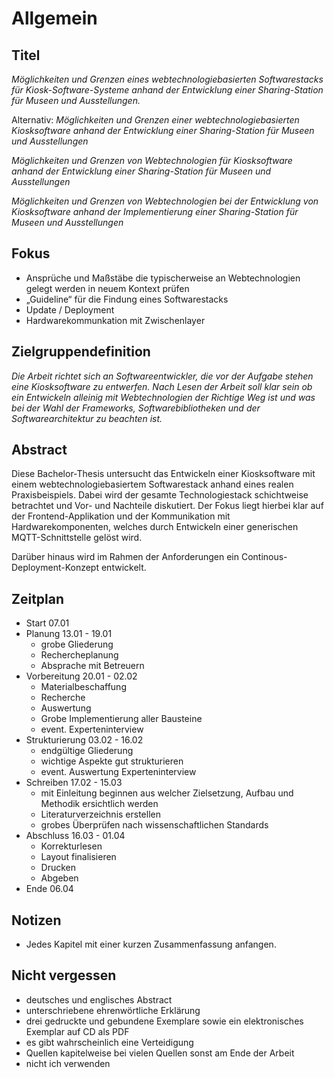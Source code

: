 # Allgemein

## Titel
*Möglichkeiten und Grenzen eines webtechnologiebasierten Softwarestacks für Kiosk-Software-Systeme anhand der Entwicklung einer Sharing-Station für Museen und Ausstellungen.*

Alternativ:
*Möglichkeiten und Grenzen einer webtechnologiebasierten Kiosksoftware anhand der Entwicklung einer Sharing-Station für Museen und Ausstellungen*

*Möglichkeiten und Grenzen von Webtechnologien für Kiosksoftware anhand der Entwicklung einer Sharing-Station für Museen und Ausstellungen*

*Möglichkeiten und Grenzen von Webtechnologien bei der Entwicklung von Kiosksoftware anhand der Implementierung einer Sharing-Station für Museen und Ausstellungen*

## Fokus
- Ansprüche und Maßstäbe die typischerweise an Webtechnologien gelegt werden in neuem Kontext prüfen
- „Guideline“ für die Findung eines Softwarestacks
- Update / Deployment
- Hardwarekommunkation mit Zwischenlayer

## Zielgruppendefinition
*Die Arbeit richtet sich an Softwareentwickler, die vor der Aufgabe stehen eine Kiosksoftware zu entwerfen. Nach Lesen der Arbeit soll klar sein ob ein Entwickeln alleinig mit Webtechnologien der Richtige Weg ist und was bei der Wahl der Frameworks, Softwarebibliotheken und der Softwarearchitektur zu beachten ist.*

## Abstract
Diese Bachelor-Thesis untersucht das Entwickeln einer Kiosksoftware mit einem webtechnologiebasiertem Softwarestack anhand eines realen Praxisbeispiels. 
Dabei wird der gesamte Technologiestack schichtweise betrachtet und Vor- und Nachteile diskutiert. Der Fokus liegt hierbei klar auf der Frontend-Applikation und der Kommunikation mit Hardwarekomponenten, welches durch Entwickeln einer generischen MQTT-Schnittstelle gelöst wird. 

Darüber hinaus wird im Rahmen der Anforderungen ein Continous-Deployment-Konzept entwickelt.

## Zeitplan
- Start 07.01
- Planung 13.01 - 19.01
  - grobe Gliederung
  - Rechercheplanung
  - Absprache mit Betreuern 
- Vorbereitung 20.01 - 02.02
  - Materialbeschaffung
  - Recherche
  - Auswertung
  - Grobe Implementierung aller Bausteine
  - event. Experteninterview
- Strukturierung 03.02 - 16.02
  - endgültige Gliederung
  - wichtige Aspekte gut strukturieren
  - event. Auswertung Experteninterview
- Schreiben 17.02 - 15.03
  - mit Einleitung beginnen aus welcher Zielsetzung, Aufbau und Methodik ersichtlich werden
  - Literaturverzeichnis erstellen
  - grobes Überprüfen nach wissenschaftlichen Standards
- Abschluss 16.03 - 01.04 
  - Korrekturlesen
  - Layout finalisieren 
  - Drucken
  - Abgeben
- Ende 06.04


## Notizen
- Jedes Kapitel mit einer kurzen Zusammenfassung anfangen.

## Nicht vergessen
- deutsches und englisches Abstract
- unterschriebene ehrenwörtliche Erklärung
- drei gedruckte und gebundene Exemplare sowie ein elektronisches Exemplar auf CD als PDF 
- es gibt wahrscheinlich eine Verteidigung
- Quellen kapitelweise bei vielen Quellen sonst am Ende der Arbeit
- nicht ich verwenden